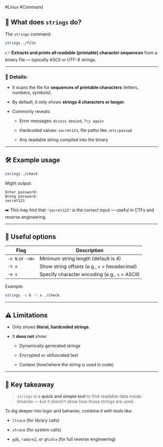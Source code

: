 #Linux #Command 
## 🧠 What does `strings` do?

The `strings` command:

```bash
strings ./file
```

👉 **Extracts and prints all readable (printable) character sequences** from a binary file — typically ASCII or UTF-8 strings.

---

### 📌 Details:

- It scans the file for **sequences of printable characters** (letters, numbers, symbols).
    
- By default, it only shows **strings 4 characters or longer**.
    
- Commonly reveals:
    
    - Error messages: `Access denied`, `Try again`
        
    - Hardcoded values: `secret123`, file paths like `/etc/passwd`
        
    - Any readable string compiled into the binary
        

---

## 🛠 Example usage

```bash
strings ./check
```

Might output:

```
Enter password:
Wrong password.
secret123
```

➡️ This may hint that `"secret123"` is the correct input — useful in CTFs and reverse engineering.

---

## 🔧 Useful options

| Flag             | Description                                    |
| ---------------- | ---------------------------------------------- |
| `-n N` or `-<N>` | Minimum string length (default is 4)           |
| `-t x`           | Show string offsets (e.g., `x` = hexadecimal)  |
| `-e s`           | Specify character encoding (e.g., `s` = ASCII) |

Example:

```bash
strings -n 6 -t x ./check
```

---

## ⚠️ Limitations

- Only shows **literal, hardcoded strings**.
    
- It **does not** show:
    
    - Dynamically generated strings
        
    - Encrypted or obfuscated text
        
    - Context (how/where the string is used in code)
        

---

## 🧠 Key takeaway

> `strings` is a **quick and simple tool** to find readable data inside binaries — but it doesn’t show how those strings are used.

To dig deeper into logic and behavior, combine it with tools like:

- `ltrace` (for library calls)
    
- `strace` (for system calls)
    
- `gdb`, `radare2`, or `ghidra` (for full reverse engineering)
